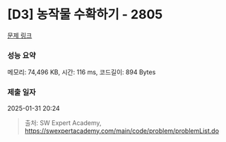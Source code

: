 # [D3] 농작물 수확하기 - 2805 

[문제 링크](https://swexpertacademy.com/main/code/problem/problemDetail.do?contestProbId=AV7GLXqKAWYDFAXB) 

### 성능 요약

메모리: 74,496 KB, 시간: 116 ms, 코드길이: 894 Bytes

### 제출 일자

2025-01-31 20:24



> 출처: SW Expert Academy, https://swexpertacademy.com/main/code/problem/problemList.do